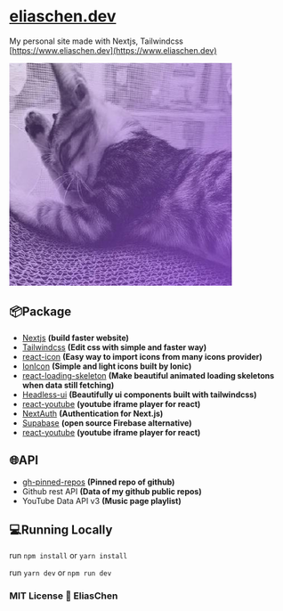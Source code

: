 # [eliaschen.dev](https://www.eliaschen.dev)

My personal site made with Nextjs, Tailwindcss\
[https://www.eliaschen.dev](https://www.eliaschen.dev)

[![eliaschen photoshot](public/eliaschen.jpg)](https://www.eliaschen.dev)

## 📦Package

- [Nextjs](https://nextjs.org/) **(build faster website)**
- [Tailwindcss](https://tailwindcss.com/) **(Edit css with simple and faster way)**
- [react-icon](https://react-icons.github.io/react-icons/) **(Easy way to import icons from many icons provider)**
- [IonIcon](https://ionic.io/ionicons) **(Simple and light icons built by Ionic)**
- [react-loading-skeleton](https://www.npmjs.com/package/react-loading-skeleton) **(Make beautiful animated loading skeletons when data still fetching)**
- [Headless-ui](https://headlessui.com/) **(Beautifully ui components built with tailwindcss)**
- [react-youtube](https://www.npmjs.com/package/react-youtube) **(youtube iframe player for react)**
- [NextAuth](https://next-auth.js.org/) **(Authentication for Next.js)**
- [Supabase](https://supabase.com/) **(open source Firebase alternative)**
- [react-youtube](https://www.npmjs.com/package/react-youtube) **(youtube iframe player for react)**

## 🌐API

- [gh-pinned-repos](https://github.com/egoist/gh-pinned-repos) **(Pinned repo of github)**
- Github rest API **(Data of my github public repos)**
- YouTube Data API v3 **(Music page playlist)**

## 💻Running Locally

run `npm install` or `yarn install`

run `yarn dev` or `npm run dev`

### MIT License 🔨 EliasChen
